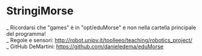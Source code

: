 # StringiMorse
_ Ricordarsi che "games" è in "opt/eduMorse" e non nella cartella principale del programma!<br>
_ Regole e sensori: http://robot.unipv.it/toolleeo/teaching/robotics_project/<br>
_ GitHub DeMartini: https://github.com/danieledema/eduMorse
